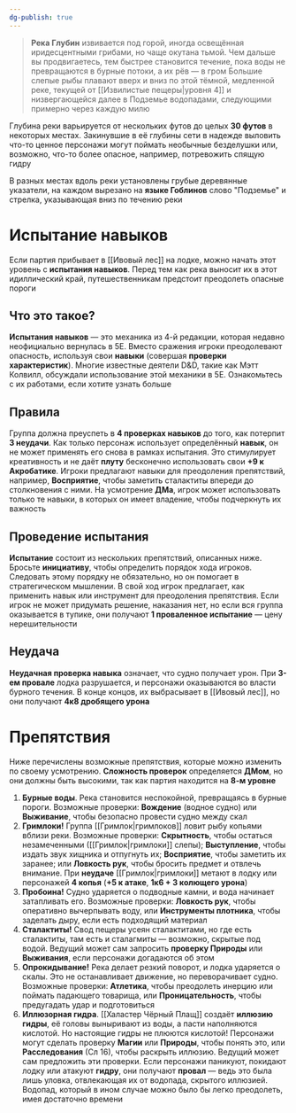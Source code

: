 ```yaml
---
dg-publish: true
---
```

> **Река Глубин** извивается под горой, иногда освещённая иридесцентными грибами, но чаще окутана тьмой. Чем дальше вы продвигаетесь, тем быстрее становится течение, пока воды не превращаются в бурные потоки, а их рёв — в гром
> Большие слепые рыбы плавают вверх и вниз по этой тёмной, медленной реке, текущей от [[Извилистые пещеры|уровня 4]] и низвергающейся далее в Подземье водопадами, следующими примерно через каждую милю

Глубина реки варьируется от нескольких футов до целых **30 футов** в некоторых местах. Закинувшие в её глубины сети в надежде выловить что-то ценное персонажи могут поймать необычные безделушки или, возможно, что-то более опасное, например, потревожить спящую гидру

В разных местах вдоль реки установлены грубые деревянные указатели, на каждом вырезано на **языке Гоблинов** слово "Подземье" и стрелка, указывающая вниз по течению реки

# Испытание навыков

Если партия прибывает в [[Ивовый лес]] на лодке, можно начать этот уровень с **испытания навыков**. Перед тем как река выносит их в этот идиллический край, путешественникам предстоит преодолеть опасные пороги

## Что это такое?

**Испытания навыков** — это механика из 4-й редакции, которая недавно неофициально вернулась в 5E. Вместо сражения игроки преодолевают опасность, используя свои **навыки** (совершая **проверки характеристик**). Многие известные деятели D&D, такие как Мэтт Колвилл, обсуждали использование этой механики в 5E. Ознакомьтесь с их работами, если хотите узнать больше

## Правила

Группа должна преуспеть в **4 проверках навыков** до того, как потерпит **3 неудачи**. Как только персонаж использует определённый **навык**, он не может применять его снова в рамках испытания. Это стимулирует креативность и не даёт **плуту** бесконечно использовать свои **+9 к Акробатике**. Игроки предлагают навыки для преодоления препятствий, например, **Восприятие**, чтобы заметить сталактиты впереди до столкновения с ними. На усмотрение **ДМа**, игрок может использовать только те навыки, в которых он имеет владение, чтобы подчеркнуть их важность

## Проведение испытания

**Испытание** состоит из нескольких препятствий, описанных ниже. Бросьте **инициативу**, чтобы определить порядок хода игроков. Следовать этому порядку не обязательно, но он помогает в стратегическом мышлении. В свой ход игрок предлагает, как применить навык или инструмент для преодоления препятствия. Если игрок не может придумать решение, наказания нет, но если вся группа оказывается в тупике, они получают **1 проваленное испытание** — цену нерешительности

## Неудача  

**Неудачная проверка навыка** означает, что судно получает урон. При **3-ем провале** лодка разрушается, и персонажи оказываются во власти бурного течения. В конце концов, их выбрасывает в [[Ивовый лес]], но они получают **4к8 дробящего урона**

# Препятствия

Ниже перечислены возможные препятствия, которые можно изменить по своему усмотрению. **Сложность проверок** определяется **ДМом**, но они должны быть высокими, так как партия находится на **8-м уровне**

1. **Бурные воды**. Река становится неспокойной, превращаясь в бурные пороги. Возможные проверки: **Вождение** (водное судно) или **Выживание**, чтобы безопасно провести судно между скал  
2. **Гримлоки!** Группа [[Гримлок|гримлоков]] ловит рыбу копьями вблизи реки. Возможные проверки: **Скрытность**, чтобы остаться незамеченными ([[Гримлок|гримлоки]] слепы); **Выступление**, чтобы издать звук хищника и отпугнуть их; **Восприятие**, чтобы заметить их заранее; или **Ловкость рук**, чтобы бросить предмет и отвлечь внимание. При **неудаче** [[Гримлок|гримлоки]] метают в лодку или персонажей **4 копья** (**+5 к атаке**, **1к6 + 3 колющего урона**)
3. **Пробоина!** Судно ударяется о подводные камни, и вода начинает затапливать его. Возможные проверки: **Ловкость рук**, чтобы оперативно вычерпывать воду, или **Инструменты плотника**, чтобы заделать дыру, если есть подходящий материал
4. **Сталактиты!** Свод пещеры усеян сталактитами, но где есть сталактиты, там есть и сталагмиты — возможно, скрытые под водой. Ведущий может сам запросить **проверку Природы** или **Выживания**, если персонажи догадаются об этом
5. **Опрокидывание!** Река делает резкий поворот, и лодка ударяется о скалы. Это не останавливает движение, но переворачивает судно. Возможные проверки: **Атлетика**, чтобы преодолеть инерцию или поймать падающего товарища, или **Проницательность**, чтобы предугадать удар и подготовиться
6. **Иллюзорная гидра**. [[Халастер Чёрный Плащ]] создаёт **иллюзию гидры**, её головы выныривают из воды, а пасти наполняются кислотой. Но настоящие гидры не плюются кислотой! Персонажи могут сделать проверку **Магии** или **Природы**, чтобы понять это, или **Расследования** (Сл 16), чтобы раскрыть иллюзию. Ведущий может сам предложить эти проверки. Если персонажи паникуют, покидают лодку или атакуют **гидру**, они получают **провал** — ведь это была лишь уловка, отвлекающая их от водопада, скрытого иллюзией. Водопад, который в ином случае можно было бы легко преодолеть, имея достаточно времени